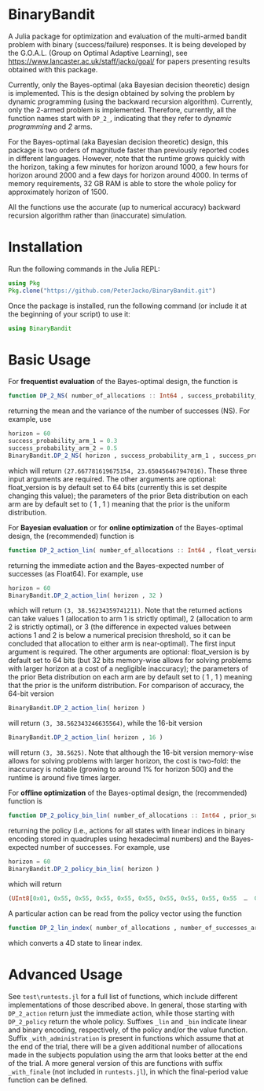 # BinaryBandit
A Julia package for optimization and evaluation of the multi-armed bandit problem with binary (success/failure) responses. It is being developed by the G.O.A.L. (Group on Optimal Adaptive Learning), see https://www.lancaster.ac.uk/staff/jacko/goal/ for papers presenting results obtained with this package.

Currently, only the Bayes-optimal (aka Bayesian decision theoretic) design is implemented. This is the design obtained by solving the problem by dynamic programming (using the backward recursion algorithm). Currently, only the 2-armed problem is implemented. Therefore, currently, all the function names start with `DP_2_`, indicating that they refer to *dynamic programming* and *2* arms.

For the Bayes-optimal (aka Bayesian decision theoretic) design, this package is two orders of magnitude faster than previously reported codes in different languages. However, note that the runtime grows quickly with the horizon, taking a few minutes for horizon around 1000, a few hours for horizon around 2000 and a few days for horizon around 4000. In terms of memory requirements, 32 GB RAM is able to store the whole policy for approximately horizon of 1500.

All the functions use the accurate (up to numerical accuracy) backward recursion algorithm rather than (inaccurate) simulation.

# Installation

Run the following commands in the Julia REPL:

```julia
using Pkg
Pkg.clone("https://github.com/PeterJacko/BinaryBandit.git")
```

Once the package is installed, run the following command (or include it at the beginning of your script) to use it:
```julia
using BinaryBandit
```

# Basic Usage

For **frequentist evaluation** of the Bayes-optimal design, the function is
```julia
function DP_2_NS( number_of_allocations :: Int64 , success_probability_arm_1 :: Float64 , success_probability_arm_2 :: Float64 , float_version :: Int64 = Int64( 64 ) , prior_success_arm_1 :: Int64 = Int64( 1 ) , prior_failure_arm_1 :: Int64 = Int64( 1 ) , prior_success_arm_2 :: Int64 = Int64( 1 ) , prior_failure_arm_2 :: Int64 = Int64( 1 ) )
```
returning the mean and the variance of the number of successes (NS). For example, use
```julia
horizon = 60
success_probability_arm_1 = 0.3
success_probability_arm_2 = 0.5
BinaryBandit.DP_2_NS( horizon , success_probability_arm_1 , success_probability_arm_2 )
```
which will return `(27.667781619675154, 23.650456467947016)`. These three input arguments are required. The other arguments are optional: float_version is by default set to 64 bits (currently this is set despite changing this value); the parameters of the prior Beta distribution on each arm are by default set to ( 1 , 1 ) meaning that the prior is the uniform distribution.

For **Bayesian evaluation** or for **online optimization** of the Bayes-optimal design, the (recommended) function is
```julia
function DP_2_action_lin( number_of_allocations :: Int64 , float_version :: Int64 = Int64( 64 ) , prior_success_arm_1 :: Int64 = Int64( 1 ) , prior_failure_arm_1 :: Int64 = Int64( 1 ) , prior_success_arm_2 :: Int64 = Int64( 1 ) , prior_failure_arm_2 :: Int64 = Int64( 1 ) )
```
returning the immediate action and the Bayes-expected number of successes (as Float64). For example, use
```julia
horizon = 60
BinaryBandit.DP_2_action_lin( horizon , 32 )
```
which will return `(3, 38.56234359741211)`. Note that the returned actions can take values 1 (allocation to arm 1 is strictly optimal), 2 (allocation to arm 2 is strictly optimal), or 3 (the difference in expected values between actions 1 and 2 is below a numerical precision threshold, so it can be concluded that allocation to either arm is near-optimal). The first input argument is required. The other arguments are optional: float_version is by default set to 64 bits (but 32 bits memory-wise allows for solving problems with larger horizon at a cost of a negligible inaccuracy); the parameters of the prior Beta distribution on each arm are by default set to ( 1 , 1 ) meaning that the prior is the uniform distribution.
For comparison of accuracy, the 64-bit version
```julia
BinaryBandit.DP_2_action_lin( horizon )
```
will return `(3, 38.562343246635564)`, while the 16-bit version
```julia
BinaryBandit.DP_2_action_lin( horizon , 16 )
```
will return `(3, 38.5625)`. Note that although the 16-bit version memory-wise allows for solving problems with larger horizon, the cost is two-fold: the inaccuracy is notable (growing to around 1% for horizon 500) and the runtime is around five times larger.

For **offline optimization** of the Bayes-optimal design, the (recommended) function is
```julia
function DP_2_policy_bin_lin( number_of_allocations :: Int64 , prior_success_arm_1 :: Int64 = Int64( 1 ) , prior_failure_arm_1 :: Int64 = Int64( 1 ) , prior_success_arm_2 :: Int64 = Int64( 1 ) , prior_failure_arm_2 :: Int64 = Int64( 1 ) )
```
returning the policy (i.e., actions for all states with linear indices in binary encoding stored in quadruples using hexadecimal numbers) and the Bayes-expected number of successes. For example, use
```julia
horizon = 60
BinaryBandit.DP_2_policy_bin_lin( horizon )
```
which will return
```julia
(UInt8[0x01, 0x55, 0x55, 0x55, 0x55, 0x55, 0x55, 0x55, 0x55, 0x55  …  0x9a, 0x95, 0x56, 0xa9, 0x5a, 0x9a, 0x95, 0xe9, 0xe9, 0x6b], 38.562343246635564)
```
A particular action can be read from the policy vector using the function
```julia
function DP_2_lin_index( number_of_allocations , number_of_successes_arm_1 , number_of_failures_arm_1 , number_of_successes_arm_2 , number_of_remaining_allocations )
```
which converts a 4D state to linear index.

# Advanced Usage

See `test\runtests.jl` for a full list of functions, which include different implementations of those described above. In general, those starting with `DP_2_action` return just the immediate action, while those starting with `DP_2_policy` return the whole policy. Suffixes `_lin` and `_bin` indicate linear and binary encoding, respectively, of the policy and/or the value function. Suffix `_with_administration` is present in functions which assume that at the end of the trial, there will be a given additional number of allocations made in the subjects population using the arm that looks better at the end of the trial. A more general version of this are functions with suffix `_with_finale` (not included in `runtests.jl`), in which the final-period value function can be defined.
